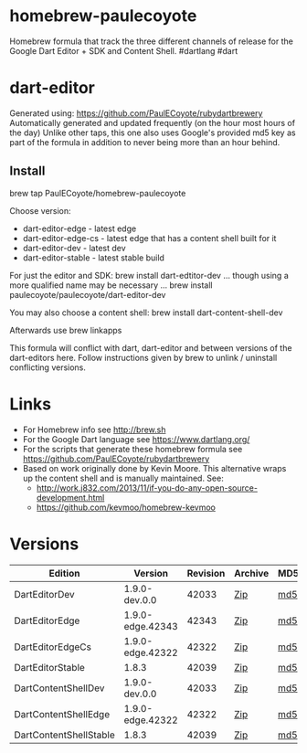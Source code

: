 homebrew-paulecoyote
====================

Homebrew formula that track the three different channels of release for the Google Dart Editor + SDK and Content Shell.  #dartlang #dart

dart-editor
===========

Generated using: https://github.com/PaulECoyote/rubydartbrewery
Automatically generated and updated frequently (on the hour most hours of the day)
Unlike other taps, this one also uses Google's provided md5 key as part of the formula in addition to never being more than an hour behind.

Install
-------
brew tap PaulECoyote/homebrew-paulecoyote

Choose version:
* dart-editor-edge - latest edge
* dart-editor-edge-cs - latest edge that has a content shell built for it
* dart-editor-dev - latest dev
* dart-editor-stable - latest stable build

For just the editor and SDK:
brew install dart-edtitor-dev
... though using a more qualified name may be necessary ...
brew install paulecoyote/paulecoyote/dart-editor-dev

You may also choose a content shell:
brew install dart-content-shell-dev

Afterwards use 
brew linkapps

This formula will conflict with dart, dart-editor and between versions of the dart-editors here.  Follow instructions given by brew to unlink / uninstall conflicting versions.

Links
=====
* For Homebrew info see http://brew.sh
* For the Google Dart language see https://www.dartlang.org/
* For the scripts that generate these homebrew formula see https://github.com/PaulECoyote/rubydartbrewery
* Based on work originally done by Kevin Moore. This alternative wraps up the content shell and is manually maintained.  See: 
    * http://work.j832.com/2013/11/if-you-do-any-open-source-development.html
    * https://github.com/kevmoo/homebrew-kevmoo

Versions
========
| Edition | Version | Revision | Archive | MD5 | Notes |
| ------- | ------- | -------- | ------- | --- | ----- |
| DartEditorDev | 1.9.0-dev.0.0 | 42033 | [Zip](https://storage.googleapis.com/dart-archive/channels/dev/release/42033/editor/darteditor-macos-x64.zip) | [md5](https://storage.googleapis.com/dart-archive/channels/dev/release/42033/editor/darteditor-macos-x64.zip.md5sum) | [Changes](https://storage.googleapis.com/dart-archive/channels/dev/release/latest/changelog.html) |
| DartEditorEdge | 1.9.0-edge.42343 | 42343 | [Zip](https://storage.googleapis.com/dart-archive/channels/be/raw/42343/editor/darteditor-macos-x64.zip) | [md5](https://storage.googleapis.com/dart-archive/channels/be/raw/42343/editor/darteditor-macos-x64.zip.md5sum) | - |
| DartEditorEdgeCs | 1.9.0-edge.42322 | 42322 | [Zip](https://storage.googleapis.com/dart-archive/channels/be/raw/42322/editor/darteditor-macos-x64.zip) | [md5](https://storage.googleapis.com/dart-archive/channels/be/raw/42322/editor/darteditor-macos-x64.zip.md5sum) | - |
| DartEditorStable | 1.8.3 | 42039 | [Zip](https://storage.googleapis.com/dart-archive/channels/stable/release/42039/editor/darteditor-macos-x64.zip) | [md5](https://storage.googleapis.com/dart-archive/channels/stable/release/42039/editor/darteditor-macos-x64.zip.md5sum) | [Changes](https://storage.googleapis.com/dart-archive/channels/stable/release/latest/changelog.html) |
| DartContentShellDev | 1.9.0-dev.0.0 | 42033 | [Zip](https://storage.googleapis.com/dart-archive/channels/dev/release/42033/dartium/content_shell-macos-ia32-release.zip) | [md5](https://storage.googleapis.com/dart-archive/channels/dev/release/42033/dartium/content_shell-macos-ia32-release.zip.md5sum) | - |
| DartContentShellEdge | 1.9.0-edge.42322 | 42322 | [Zip](https://storage.googleapis.com/dart-archive/channels/be/raw/42322/dartium/content_shell-macos-ia32-release.zip) | [md5](https://storage.googleapis.com/dart-archive/channels/be/raw/42322/dartium/content_shell-macos-ia32-release.zip.md5sum) | - |
| DartContentShellStable | 1.8.3 | 42039 | [Zip](https://storage.googleapis.com/dart-archive/channels/stable/release/42039/dartium/content_shell-macos-ia32-release.zip) | [md5](https://storage.googleapis.com/dart-archive/channels/stable/release/42039/dartium/content_shell-macos-ia32-release.zip.md5sum) | - |
